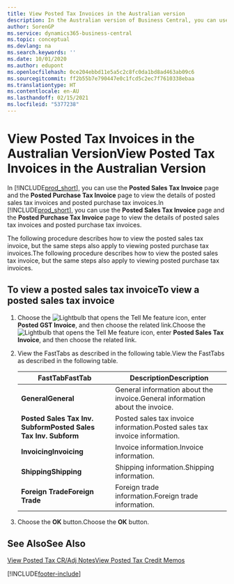 ```yaml
---
title: View Posted Tax Invoices in the Australian version
description: In the Australian version of Business Central, you can use the Posted Sales Tax Invoice page and the Posted Purchase Tax Invoice page to view the details of posted sales tax invoices and posted purchase tax invoices.
author: SorenGP
ms.service: dynamics365-business-central
ms.topic: conceptual
ms.devlang: na
ms.search.keywords: ''
ms.date: 10/01/2020
ms.author: edupont
ms.openlocfilehash: 0ce204ebbd11e5a5c2c8fc0da1bd8ad463ab09c6
ms.sourcegitcommit: ff2b55b7e790447e0c1fcd5c2ec7f7610338ebaa
ms.translationtype: HT
ms.contentlocale: en-AU
ms.lasthandoff: 02/15/2021
ms.locfileid: "5377238"
---
```

# <a name="view-posted-tax-invoices-in-the-australian-version"></a><span data-ttu-id="a7580-103">View Posted Tax Invoices in the Australian Version</span><span class="sxs-lookup"><span data-stu-id="a7580-103">View Posted Tax Invoices in the Australian Version</span></span>

<span data-ttu-id="a7580-104">In [!INCLUDE[prod_short](../../includes/prod_short.md)], you can use the **Posted Sales Tax Invoice** page and the **Posted Purchase Tax Invoice** page to view the details of posted sales tax invoices and posted purchase tax invoices.</span><span class="sxs-lookup"><span data-stu-id="a7580-104">In [!INCLUDE[prod_short](../../includes/prod_short.md)], you can use the **Posted Sales Tax Invoice** page and the **Posted Purchase Tax Invoice** page to view the details of posted sales tax invoices and posted purchase tax invoices.</span></span>  

<span data-ttu-id="a7580-105">The following procedure describes how to view the posted sales tax invoice, but the same steps also apply to viewing posted purchase tax invoices.</span><span class="sxs-lookup"><span data-stu-id="a7580-105">The following procedure describes how to view the posted sales tax invoice, but the same steps also apply to viewing posted purchase tax invoices.</span></span>  

## <a name="to-view-a-posted-sales-tax-invoice"></a><span data-ttu-id="a7580-106">To view a posted sales tax invoice</span><span class="sxs-lookup"><span data-stu-id="a7580-106">To view a posted sales tax invoice</span></span>  

1.  <span data-ttu-id="a7580-107">Choose the ![Lightbulb that opens the Tell Me feature](../../media/ui-search/search_small.png "Tell me what you want to do") icon, enter **Posted GST Invoice**, and then choose the related link.</span><span class="sxs-lookup"><span data-stu-id="a7580-107">Choose the ![Lightbulb that opens the Tell Me feature](../../media/ui-search/search_small.png "Tell me what you want to do") icon, enter **Posted Sales Tax Invoice**, and then choose the related link.</span></span>  
2.  <span data-ttu-id="a7580-108">View the FastTabs as described in the following table.</span><span class="sxs-lookup"><span data-stu-id="a7580-108">View the FastTabs as described in the following table.</span></span>  

    |<span data-ttu-id="a7580-109">FastTab</span><span class="sxs-lookup"><span data-stu-id="a7580-109">FastTab</span></span>|<span data-ttu-id="a7580-110">Description</span><span class="sxs-lookup"><span data-stu-id="a7580-110">Description</span></span>|  
    |-------------|---------------------------------------|  
    |<span data-ttu-id="a7580-111">**General**</span><span class="sxs-lookup"><span data-stu-id="a7580-111">**General**</span></span>|<span data-ttu-id="a7580-112">General information about the invoice.</span><span class="sxs-lookup"><span data-stu-id="a7580-112">General information about the invoice.</span></span>|  
    |<span data-ttu-id="a7580-113">**Posted Sales Tax Inv. Subform**</span><span class="sxs-lookup"><span data-stu-id="a7580-113">**Posted Sales Tax Inv. Subform**</span></span>|<span data-ttu-id="a7580-114">Posted sales tax invoice information.</span><span class="sxs-lookup"><span data-stu-id="a7580-114">Posted sales tax invoice information.</span></span>|  
    |<span data-ttu-id="a7580-115">**Invoicing**</span><span class="sxs-lookup"><span data-stu-id="a7580-115">**Invoicing**</span></span>|<span data-ttu-id="a7580-116">Invoice information.</span><span class="sxs-lookup"><span data-stu-id="a7580-116">Invoice information.</span></span>|  
    |<span data-ttu-id="a7580-117">**Shipping**</span><span class="sxs-lookup"><span data-stu-id="a7580-117">**Shipping**</span></span>|<span data-ttu-id="a7580-118">Shipping information.</span><span class="sxs-lookup"><span data-stu-id="a7580-118">Shipping information.</span></span>|  
    |<span data-ttu-id="a7580-119">**Foreign Trade**</span><span class="sxs-lookup"><span data-stu-id="a7580-119">**Foreign Trade**</span></span>|<span data-ttu-id="a7580-120">Foreign trade information.</span><span class="sxs-lookup"><span data-stu-id="a7580-120">Foreign trade information.</span></span>|  

3.  <span data-ttu-id="a7580-121">Choose the **OK** button.</span><span class="sxs-lookup"><span data-stu-id="a7580-121">Choose the **OK** button.</span></span>  

## <a name="see-also"></a><span data-ttu-id="a7580-122">See Also</span><span class="sxs-lookup"><span data-stu-id="a7580-122">See Also</span></span>  
 [<span data-ttu-id="a7580-123">View Posted Tax CR/Adj Notes</span><span class="sxs-lookup"><span data-stu-id="a7580-123">View Posted Tax Credit Memos</span></span>](how-to-view-posted-tax-credit-memos.md)


[!INCLUDE[footer-include](../../includes/footer-banner.md)]